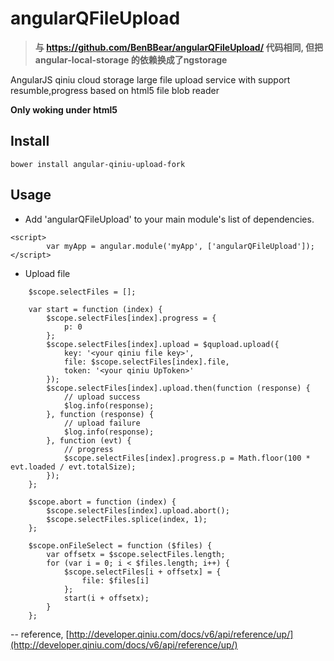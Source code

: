 angularQFileUpload
==================

> **与 https://github.com/BenBBear/angularQFileUpload/ 代码相同, 但把angular-local-storage 的依赖换成了ngstorage**

AngularJS qiniu cloud storage large file upload service with support resumble,progress based on html5 file blob reader

**Only woking under html5**

## Install

```
bower install angular-qiniu-upload-fork
```

## Usage

- Add 'angularQFileUpload' to your main module's list of dependencies.

```
<script>
        var myApp = angular.module('myApp', ['angularQFileUpload']);
</script>
```

- Upload file 

```
	$scope.selectFiles = [];

	var start = function (index) {
		$scope.selectFiles[index].progress = {
			p: 0
		};
		$scope.selectFiles[index].upload = $qupload.upload({
			key: '<your qiniu file key>',
			file: $scope.selectFiles[index].file,
			token: '<your qiniu UpToken>'
		});
		$scope.selectFiles[index].upload.then(function (response) {
			// upload success
			$log.info(response);
		}, function (response) {
			// upload failure
			$log.info(response);
		}, function (evt) {
			// progress
			$scope.selectFiles[index].progress.p = Math.floor(100 * evt.loaded / evt.totalSize);
		});
	};

	$scope.abort = function (index) {
		$scope.selectFiles[index].upload.abort();
		$scope.selectFiles.splice(index, 1);
	};

	$scope.onFileSelect = function ($files) {
		var offsetx = $scope.selectFiles.length;
		for (var i = 0; i < $files.length; i++) {
			$scope.selectFiles[i + offsetx] = {
				file: $files[i]
			};
			start(i + offsetx);
		}
	};
```
-- reference, [http://developer.qiniu.com/docs/v6/api/reference/up/](http://developer.qiniu.com/docs/v6/api/reference/up/)
